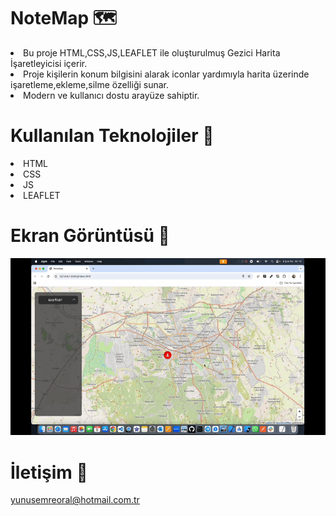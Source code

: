 # NoteMap 🗺️

<li>Bu proje HTML,CSS,JS,LEAFLET ile oluşturulmuş Gezici Harita İşaretleyicisi içerir.</li>
<li>Proje kişilerin konum bilgisini alarak iconlar yardımıyla harita üzerinde işaretleme,ekleme,silme özelliği sunar.</li>
<li>Modern ve kullanıcı dostu arayüze sahiptir.</li>

# Kullanılan Teknolojiler 🎨

<li>HTML</li>
<li>CSS</li>
<li>JS</li>
<li>LEAFLET</li>

# Ekran Görüntüsü 🎥
<img src="notemap.gif" width="auto">      

# İletişim 📩
yunusemreoral@hotmail.com.tr
